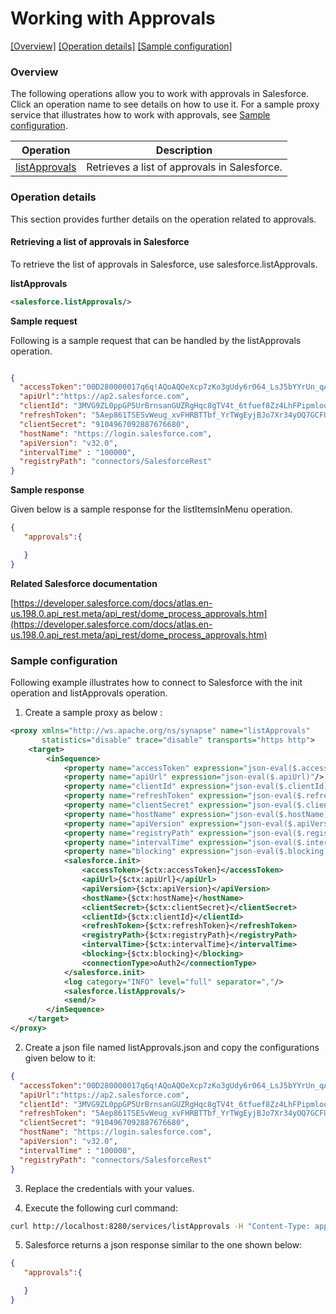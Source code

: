 # Working with Approvals

[[Overview]](#overview)  [[Operation details]](#operation-details)  [[Sample configuration]](#sample-configuration)

### Overview 

The following operations allow you to work with approvals in Salesforce. Click an operation name to see details on how to use it.
For a sample proxy service that illustrates how to work with approvals, see [Sample configuration](#sample-configuration).

| Operation        | Description |
| ------------- |-------------|
| [listApprovals](#retrieving-a-list-of-approvals-in-salesforce)    | Retrieves a list of approvals in Salesforce. |

### Operation details

This section provides further details on the operation related to approvals.

#### Retrieving a list of approvals in Salesforce
To retrieve the list of approvals in Salesforce, use salesforce.listApprovals.

**listApprovals**
```xml
<salesforce.listApprovals/>
```

**Sample request**

Following is a sample request that can be handled by the listApprovals operation.
```json

{
  "accessToken":"00D280000017q6q!AQoAQOeXcp7zKo3gUdy6r064_LsJ5bYYrUn_qAZG9TtKFLPfUMRxiato.E162_2XAtCTZLFQTbNk2Rz6Zm_juSakFE_aaBPp",
  "apiUrl":"https://ap2.salesforce.com",
  "clientId": "3MVG9ZL0ppGP5UrBrnsanGUZRgHqc8gTV4t_6tfuef8Zz4LhFPipmlooU6GBszpplbTzVXXWjqkGHubhRip1s",
  "refreshToken": "5Aep861TSESvWeug_xvFHRBTTbf_YrTWgEyjBJo7Xr34yOQ7GCFUN5DnNPxzDIoGoWi4evqOl_lT1B9nE5dAtSb",
  "clientSecret": "9104967092887676680",
  "hostName": "https://login.salesforce.com",
  "apiVersion": "v32.0",
  "intervalTime" : "100000",
  "registryPath": "connectors/SalesforceRest"
}
```
**Sample response**

Given below is a sample response for the listItemsInMenu operation.

```json
{
   "approvals":{

   }
}
```

**Related Salesforce documentation**

[https://developer.salesforce.com/docs/atlas.en-us.198.0.api_rest.meta/api_rest/dome_process_approvals.htm](https://developer.salesforce.com/docs/atlas.en-us.198.0.api_rest.meta/api_rest/dome_process_approvals.htm)

### Sample configuration

Following example illustrates how to connect to Salesforce with the init operation and listApprovals operation.

1. Create a sample proxy as below :

```xml
<proxy xmlns="http://ws.apache.org/ns/synapse" name="listApprovals"
       statistics="disable" trace="disable" transports="https http">
    <target>
        <inSequence>
            <property name="accessToken" expression="json-eval($.accessToken)"/>
            <property name="apiUrl" expression="json-eval($.apiUrl)"/>
            <property name="clientId" expression="json-eval($.clientId)"/>
            <property name="refreshToken" expression="json-eval($.refreshToken)"/>
            <property name="clientSecret" expression="json-eval($.clientSecret)"/>
            <property name="hostName" expression="json-eval($.hostName)"/>
            <property name="apiVersion" expression="json-eval($.apiVersion)"/>
            <property name="registryPath" expression="json-eval($.registryPath)"/>
            <property name="intervalTime" expression="json-eval($.intervalTime)"/>
            <property name="blocking" expression="json-eval($.blocking)"/>
            <salesforce.init>
                <accessToken>{$ctx:accessToken}</accessToken>
                <apiUrl>{$ctx:apiUrl}</apiUrl>
                <apiVersion>{$ctx:apiVersion}</apiVersion>
                <hostName>{$ctx:hostName}</hostName>
                <clientSecret>{$ctx:clientSecret}</clientSecret>
                <clientId>{$ctx:clientId}</clientId>
                <refreshToken>{$ctx:refreshToken}</refreshToken>
                <registryPath>{$ctx:registryPath}</registryPath>
                <intervalTime>{$ctx:intervalTime}</intervalTime>
                <blocking>{$ctx:blocking}</blocking>
                <connectionType>oAuth2</connectionType>
            </salesforce.init>
            <log category="INFO" level="full" separator=","/>
            <salesforce.listApprovals/>
            <send/>
        </inSequence>
    </target>
</proxy>
```

2. Create a json file named listApprovals.json and copy the configurations given below to it:

```json
{
  "accessToken":"00D280000017q6q!AQoAQOeXcp7zKo3gUdy6r064_LsJ5bYYrUn_qAZG9TtKFLPfUMRxiato.E162_2XAtCTZLFQTbNk2Rz6Zm_juSakFE_aaBPp",
  "apiUrl":"https://ap2.salesforce.com",
  "clientId": "3MVG9ZL0ppGP5UrBrnsanGUZRgHqc8gTV4t_6tfuef8Zz4LhFPipmlooU6GBszpplbTzVXXWjqkGHubhRip1s",
  "refreshToken": "5Aep861TSESvWeug_xvFHRBTTbf_YrTWgEyjBJo7Xr34yOQ7GCFUN5DnNPxzDIoGoWi4evqOl_lT1B9nE5dAtSb",
  "clientSecret": "9104967092887676680",
  "hostName": "https://login.salesforce.com",
  "apiVersion": "v32.0",
  "intervalTime" : "100000",
  "registryPath": "connectors/SalesforceRest"
}                     
```
3. Replace the credentials with your values.

4. Execute the following curl command:

```bash
curl http://localhost:8280/services/listApprovals -H "Content-Type: application/json" -d @listApprovals.json
```

5. Salesforce returns a json response similar to the one shown below:
 
```json
{
   "approvals":{

   }
}
```
